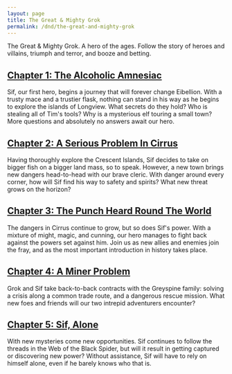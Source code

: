 ```yaml
---
layout: page
title: The Great & Mighty Grok
permalink: /dnd/the-great-and-mighty-grok
---
```


The Great & Mighty Grok.
A hero of the ages.
Follow the story of heroes and villains, triumph and terror, and booze and betting.

## [Chapter 1: The Alcoholic Amnesiac](/dnd/the-great-and-mighty-grok/the-alcoholic-amnesiac)
Sif, our first hero, begins a journey that will forever change Eibellion.
With a trusty mace and a trustier flask, nothing can stand in his way as he begins to explore the islands of Longview.
What secrets do they hold?
Who is stealing all of Tim's tools?
Why is a mysterious elf touring a small town?
More questions and absolutely no answers await our hero.

## [Chapter 2: A Serious Problem In Cirrus](/dnd/the-great-and-mighty-grok/a-serious-problem-in-cirrus)
Having thoroughly explore the Crescent Islands, Sif decides to take on bigger fish on a bigger land mass, so to speak.
However, a new town brings new dangers head-to-head with our brave cleric.
With danger around every corner, how will Sif find his way to safety and spirits?
What new threat grows on the horizon?

## [Chapter 3: The Punch Heard Round The World](/dnd/the-great-and-mighty-grok/the-punch-heard-round-the-world)
The dangers in Cirrus continue to grow, but so does Sif's power.
With a mixture of might, magic, and cunning, our hero manages to fight back against the powers set against him.
Join us as new allies and enemies join the fray, and as the most important introduction in history takes place.

## [Chapter 4: A Miner Problem](/dnd/the-great-and-mighty-grok/a-miner-problem)
Grok and Sif take back-to-back contracts with the Greyspine family:
solving a crisis along a common trade route, and a dangerous rescue mission.
What new foes and friends will our two intrepid adventurers encounter?

## [Chapter 5: Sif, Alone](/dnd/the-great-and-mighty-grok/sif-alone)
With new mysteries come new opportunities.
Sif continues to follow the threads in the Web of the Black Spider, but will it result in getting captured or discovering new power?
Without assistance, Sif will have to rely on himself alone, even if he barely knows who that is.
